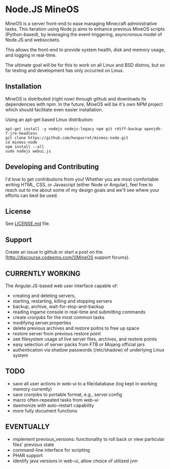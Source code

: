 Node.JS MineOS
======

MineOS is a server front-end to ease managing Minecraft administrative tasks.
This iteration using Node.js aims to enhance previous MineOS scripts (Python-based),
by leveraging the event-triggering, asyncronous model of Node.JS and websockets.

This allows the front-end to provide system health, disk and memory usage, and logging in real-time.

The ultimate goal will be for this to work on all Linux and BSD distros, but so
far testing and development has only occurred on Linux.

Installation
------------

MineOS is distributed (right now) through github and downloads its dependencies with npm.
In the future, MineOS will be it's own NPM project which should facilitate even easier installation.

Using an apt-get based Linux distribution:

    apt-get install -y nodejs nodejs-legacy npm git rdiff-backup openjdk-7-jre-headless
    git clone https://github.com/hexparrot/mineos-node.git
    cd mineos-node
    npm install --all
    sudo nodejs webui.js

Developing and Contributing
------

I'd love to get contributions from you! Whether you are most comfortable writing
HTML, CSS, or Javascript (either Node or Angular), feel free to reach out to me about
some of my design goals and we'll see where your efforts can best be used.


License
-------

See [LICENSE.md](LICENSE.md) file.

Support
-------

Create an issue in github or start a post on the [http://discourse.codeemo.com/](MineOS support forums).

CURRENTLY WORKING
-------

The Angular.JS-based web user interface capable of:

* creating and deleting servers, 
* starting, restarting, killing and stopping servers 
* backup, archive, wait-for-stop-and-backup
* reading ingame console in real-time and submitting commands
* create cronjobs for the most common tasks
* modifying server.properties
* delete previous archives and restore poitns to free up space
* restore server from previous restore point
* see filesystem usage of live server files, archives, and restore points
* easy selection of server packs from FTB or Mojang official jars
* authentication via shadow passwords (/etc/shadow) of underlying Linux system

TODO
-------

* save all user actions in web-ui to a file/database (log kept in working memory currently)
* save cronjobs to portable format, e.g., server.config
* macro often-repeated tasks from web-ui
* daemonize with auto-restart capability
* more fully document functions

EVENTUALLY
-------

* implement previous_versions: functionality to roll back or view particular files' previous state
* command-line interface for scripting
* PHAR support
* identify java versions in web-ui, allow choice of utilized jvm
